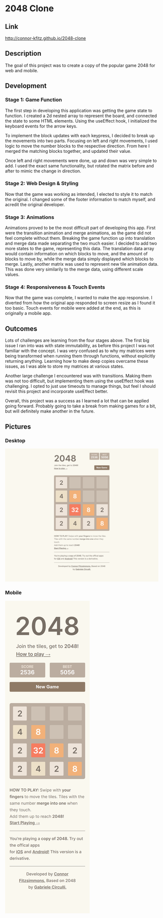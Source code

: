 # 2048 Clone

## Link

http://connor-kfitz.github.io/2048-clone

## Description

The goal of this project was to create a copy of the popular game 2048 for web and mobile.

## Development

### Stage 1: Game Function

The first step in developing this application was getting the game state to function. I created a 2d nested array to represent the board, and connected the state to some HTML elements. Using the useEffect hook, I initialized  the keyboard events for the arrow keys.

To implement the block updates with each keypress, I decided to break up the movements into two parts. Focusing on left and right movements, I used logic to move the number blocks to the respective direction.  From here I merged the matching blocks together, and updated their value.

Once left and right movements were done, up and down was very simple to add.  I used the exact same functionality, but rotated the matrix before and after to mimic the change in direction.

### Stage 2: Web Design & Styling

Now that the game was working as intended, I elected to style it to match the original.  I changed some of the footer information to match myself, and acredit the original developer.  

### Stage 3: Animations

Animations proved to be the most difficult part of developing this app. First were the transition animation and merge animations, as the game did not feel complete without them. Breaking the game function up into translation and merge data made separating the two much easier. I decided to add two more states to the game, representing this data. The translation data array would contain information on which blocks to move, and the amount of blocks to move by, while the merge data simply displayed which blocks to merge. Lastly, another matrix was used to represent new tile animation data. This was done very similarily to the merge data, using different scale values.

### Stage 4: Responsiveness & Touch Events

Now that the game was complete, I wanted to make the app responsive. I diverted from how the original app responded to screen resize as I found it too basic. Touch events for mobile were added at the end, as this is originally a mobile app.

## Outcomes

Lots of challenges are learning from the four stages above. The first big issue I ran into was with state immutability, as before this project I was not familiar with the concept. I was very confused as to why my matrices were being transformed when running them through functions, without explicitly returning anything. Learning how to make deep copies overcame these issues, as I was able to store my matrices at various states.

Another large challenge I encountered was with transitions. Making them was not too difficult, but implementing them using the useEffect hook was challenging.  I opted to just use timeouts to manage things, but feel I should revisit this project and incorporate useEffect better.

Overall, this project was a success as I learned a lot that can be applied going forward. Probably going to take a break from making games for a bit, but will definitely make another in the future.

## Pictures

### Desktop
![Desgin Width - 1440px](./images/1440.png)

### Mobile
![Mobile Width - 375px](./images/375.png)